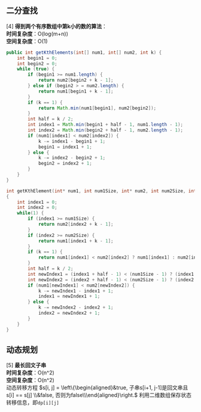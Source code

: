 ##  二分查找
[4] **得到两个有序数组中第k小的数的算法**：  
**时间复杂度**：O(log(m+n))  
**空间复杂度**：O(1)
```java
public int getKthElements(int[] num1, int[] num2, int k) {
    int begin1 = 0;
    int begin2 = 0;
    while (true) {
        if (begin1 >= num1.length) {
            return num2[begin2 + k - 1];
        } else if (begin2 > = num2.length) {
            return num1[begin1 + k - 1];
        }
        if (k == 1) {
            return Math.min(num1[begin1], num2[begin2]);
        }
        int half = k / 2;
        int index1 = Math.min(begin1 + half - 1, num1.length - 1);
        int index2 = Math.min(begin2 + half - 1, num2.length - 1);
        if (num1[index1] < num2[index2]) {
            k -= index1 - begin1 + 1;
            begin1 = index1 + 1;
        } else {
            k -= index2 - begin2 + 1;
            begin2 = index2 + 1;
        }
    }
}
```
```c
int getKthElement(int* num1, int num1Size, int* num2, int num2Size, int k)
{
    int index1 = 0;
    int index2 = 0;
    while(1) {
        if (index1 >= num1Size) {
            return num2[index2 + k - 1];
        }
        if (index2 >= num2Size) {
            return num1[index1 + k - 1];
        }
        if (k == 1) {
            return num1[index1] < num2[index2] ? num1[index1] : num2[index2];
        }
        int half = k / 2;
        int newIndex1 = (index1 + half - 1) < (num1Size - 1) ? (index1 + half - 1) : (num1Size - 1);
        int newIndex2 = (index2 + half - 1) < (num2Size - 1) ? (index2 + half - 1) : (num2Size - 1);
        if (num1[newIndex1] < num2[newIndex2]) {
            k -= newIndex1 - index1 + 1;
            index1 = newIndex1 + 1;
        } else {
            k -= newIndex2 - index2 + 1;
            index2 = newIndex2 + 1;
        }
    }
}
```
## 动态规划
[5] **最长回文子串**  
**时间复杂度**：O(n^2)  
**空间复杂度**：O(n^2)  
动态转移方程
$s[i, j] = \left\{\begin{aligned}&true, 子串s[i+1, j-1]是回文串且s[i] == s[j] \\&false, 否则为false\\\end{aligned}\right.$
利用二维数组保存状态转移信息，即`dp[i][j]`

